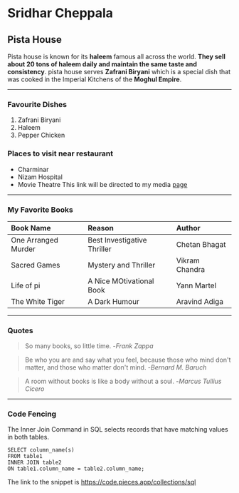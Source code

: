 # Sridhar Cheppala
## Pista House
Pista house is known for its **haleem** famous all across the world. **They sell about 20 tons of haleem daily and maintain the same taste and consistency**. pista house serves **Zafrani Biryani** which is a special dish that was cooked in the Imperial Kitchens of the **Moghul Empire**.

----
### Favourite Dishes
1. Zafrani Biryani
2. Haleem
3. Pepper Chicken
### Places to visit near restaurant
- Charminar
- Nizam Hospital
- Movie Theatre
This link will be directed to my media [page](MyMedia.md)
 
 ---
 ### My Favorite Books

 |Book Name|Reason|Author|
 |:---|:---|:---|
 |One Arranged Murder|Best Investigative Thriller|Chetan Bhagat|
 |Sacred Games|Mystery and Thriller|Vikram Chandra|
 |Life of pi|A Nice MOtivational Book|Yann Martel|
 |The White Tiger|A Dark Humour|Aravind Adiga| 

 ---
 ### Quotes
 > So many books, so little time.  -*Frank Zappa*
 
 > Be who you are and say what you feel, because those who mind don't matter, and those who matter don't mind.  -*Bernard M. Baruch*
 
 > A room without books is like a body without a soul.  -*Marcus Tullius Cicero*

 ---
 ### Code Fencing

 The Inner Join Command in SQL selects records that have matching values in both tables.
```
SELECT column_name(s)
FROM table1
INNER JOIN table2
ON table1.column_name = table2.column_name;
```
The link to the snippet is <https://code.pieces.app/collections/sql>